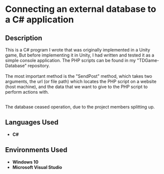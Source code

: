 <h1>Connecting an external database to a C# application</h1>

 <!--### [YouTube Demonstration](https://youtu.be/7eJexJVCqJo)-->

<h2>Description</h2>
This is a C# program I wrote that was originally implemented in a Unity game, But before implementing it in Unity, I had written and tested it as a simple console application. The PHP scripts can be found in my "TDGame-Database" repository.

<br>
<br>
The most important method is the "SendPost" method, which takes two arguments, the url (or file path) which locates the PHP script on a website (host machine), and the data that we want to give to the PHP script to perform actions with.
<br>
<br>

The database ceased operation, due to the project members splitting up.
<br />


<h2>Languages Used</h2>

- <b>C#</b> 

<h2>Environments Used </h2>

- <b>Windows 10</b>
- <b>Microsoft Visual Studio</b>


<!--<p align="center">
Launch the utility: <br/>
<img src="https://i.imgur.com/62TgaWL.png" height="80%" width="80%" alt="Disk Sanitization Steps"/>
<br />
<br />
Select the disk:  <br/>
<img src="https://i.imgur.com/tcTyMUE.png" height="80%" width="80%" alt="Disk Sanitization Steps"/>
<br />
<br />
-->

<!--
 ```diff
- text in red
+ text in green
! text in orange
# text in gray
@@ text in purple (and bold)@@
```
--!>
